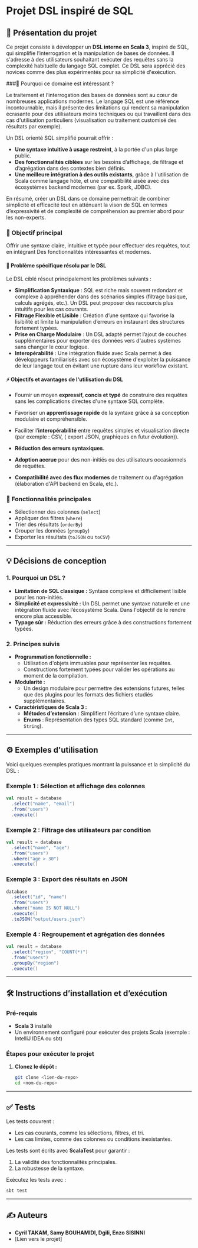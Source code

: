 # Projet DSL inspiré de SQL

## 📖 Présentation du projet

Ce projet consiste à développer un **DSL interne en Scala 3**, inspiré de SQL, qui simplifie l’interrogation et la manipulation de bases de données. Il s'adresse à des utilisateurs souhaitant exécuter des requêtes sans la complexité habituelle du langage SQL complet.  Ce DSL sera apprécié des novices comme des plus expérimentés pour sa simplicité d'exécution.

###🤔 Pourquoi ce domaine est intéressant ?

Le traitement et l’interrogation des bases de données sont au cœur de nombreuses applications modernes. Le langage SQL est une référence incontournable, mais il présente des limitations qui rendent sa manipulation écrasante pour des utilisateurs moins techniques ou qui travaillent dans des cas d'utilisation particuliers (visualisation ou traitement customisé des résultats par exemple).

Un DSL orienté SQL simplifié pourrait offrir :

- **Une syntaxe intuitive à usage restreint**, à la portée d'un plus large public.
- **Des fonctionnalités ciblées** sur les besoins d’affichage, de filtrage et d’agrégation dans des contextes bien définis.
- **Une meilleure intégration à des outils existants**, grâce à l'utilisation de Scala comme langage hôte, et une compatibilité aisée avec des écosystèmes backend modernes (par ex. Spark, JDBC).

En résumé, créer un DSL dans ce domaine permettrait de combiner simplicité et efficacité tout en atténuant la vison de SQL  en termes d’expressivité et de complexité de compréhension au premier abord pour les non-experts.


### 🎯 Objectif principal

Offrir une syntaxe claire, intuitive et typée pour effectuer des requêtes, tout en intégrant Des fonctionnalités intéressantes et modernes.


#### 🔬 Problème spécifique résolu par le DSL

Le DSL ciblé résout principalement les problèmes suivants :

- **Simplification Syntaxique** : SQL est riche mais souvent redondant et complexe à appréhender dans des scénarios simples (filtrage basique, calculs agrégés, etc.). Un DSL peut proposer des raccourcis plus intuitifs pour les cas courants.
- **Filtrage Flexible et Lisible** : Création d’une syntaxe qui favorise la lisibilité et limite la manipulation d’erreurs en instaurant des structures fortement typées.
- **Prise en Charge Modulaire** : Un DSL adapté permet l’ajout de couches supplémentaires pour exporter des données vers d'autres systèmes sans changer le cœur logique.
- **Interopérabilité** : Une intégration fluide avec Scala permet à des développeurs familiarisés avec son écosystème d'exploiter la puissance de leur langage tout en évitant une rupture dans leur workflow existant.

#### ⚡ Objectifs et avantages de l'utilisation du DSL

- Fournir un moyen **expressif, concis et typé** de construire des requêtes sans les complications directes d'une syntaxe SQL complète.
- Favoriser un **apprentissage rapide** de la syntaxe grâce à sa conception modulaire et compréhensible.
- Faciliter l’**interopérabilité** entre requêtes simples et visualisation directe (par exemple : CSV, ( export JSON, graphiques en futur évolution)).


- **Réduction des erreurs syntaxiques**.
- **Adoption accrue** pour des non-initiés ou des utilisateurs occasionnels de requêtes.
- **Compatibilité avec des flux modernes** de traitement ou d'agrégation (élaboration d'API backend en Scala, etc.).


### 🚀 Fonctionnalités principales

- Sélectionner des colonnes (`select`)  
- Appliquer des filtres (`where`)  
- Trier des résultats (`orderBy`)  
- Grouper les données (`groupBy`)  
- Exporter les résultats (`toJSON` ou `toCSV`)

---

## 💡 Décisions de conception

### 1. Pourquoi un DSL ?
- **Limitation de SQL classique :** Syntaxe complexe et difficilement lisible pour les non-initiés.  
- **Simplicité et expressivité :** Un DSL permet une syntaxe naturelle et une intégration fluide avec l’écosystème Scala. Dans l'objectif de le rendre encore plus accessible. 
- **Typage sûr :** Réduction des erreurs grâce à des constructions fortement typées.

### 2. Principes suivis
- **Programmation fonctionnelle :**
  - Utilisation d'objets immuables pour représenter les requêtes.
  - Constructions fortement typées pour valider les opérations au moment de la compilation.  
- **Modularité :**
  - Un design modulaire pour permettre des extensions futures, telles que des plugins pour les formats des fichiers etudiés supplémentaires.  
- **Caractéristiques de Scala 3 :**
  - **Métodes d’extension** : Simplifient l’écriture d’une syntaxe claire.
  - **Enums** : Représentation des types SQL standard (comme `Int`, `String`).

---

## ⚙️ Exemples d'utilisation

Voici quelques exemples pratiques montrant la puissance et la simplicité du DSL :  

### Exemple 1 : Sélection et affichage des colonnes
```scala
val result = database
  .select("name", "email")
  .from("users")
  .execute()
```

### Exemple 2 : Filtrage des utilisateurs par condition
```scala
val result = database
  .select("name", "age")
  .from("users")
  .where("age > 30")
  .execute()
```

### Exemple 3 : Export des résultats en JSON
```scala
database
  .select("id", "name")
  .from("users")
  .where("name IS NOT NULL")
  .execute()
  .toJSON("output/users.json")
```

### Exemple 4 : Regroupement et agrégation des données
```scala
val result = database
  .select("region", "COUNT(*)")
  .from("users")
  .groupBy("region")
  .execute()
```

---

## 🛠️ Instructions d’installation et d’exécution

### Pré-requis
- **Scala 3** installé  
- Un environnement configuré pour exécuter des projets Scala (exemple : IntelliJ IDEA ou sbt)

### Étapes pour exécuter le projet
1. **Clonez le dépôt :**
   ```bash
   git clone <lien-du-repo>
   cd <nom-du-repo>
   ```

---

## ✅ Tests

Les tests couvrent :  
- Les cas courants, comme les sélections, filtres, et tri.  
- Les cas limites, comme des colonnes ou conditions inexistantes.  

Les tests sont écrits avec **ScalaTest** pour garantir :  
1. La validité des fonctionnalités principales.  
2. La robustesse de la syntaxe.

Exécutez les tests avec :
```bash
sbt test
```

---

## ✍️ Auteurs

- **Cyril TAKAM, Samy BOUHAMIDI, Dgili, Enzo SISINNI**   
- [Lien vers le projet]  
